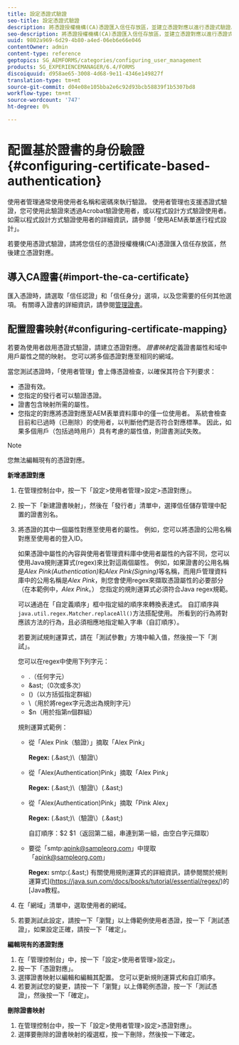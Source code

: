 ```yaml
---
title: 設定憑證式驗證
seo-title: 設定憑證式驗證
description: 將憑證授權機構(CA)憑證匯入信任存放區，並建立憑證對應以進行憑證式驗證。
seo-description: 將憑證授權機構(CA)憑證匯入信任存放區，並建立憑證對應以進行憑證式驗證。
uuid: 9802a969-6d29-4b80-a4ed-06eb6e66e046
contentOwner: admin
content-type: reference
geptopics: SG_AEMFORMS/categories/configuring_user_management
products: SG_EXPERIENCEMANAGER/6.4/FORMS
discoiquuid: d958ae65-3008-4d68-9e11-4346e149827f
translation-type: tm+mt
source-git-commit: d04e08e105bba2e6c92d93bcb58839f1b5307bd8
workflow-type: tm+mt
source-wordcount: '747'
ht-degree: 0%

---
```



# 配置基於證書的身份驗證{#configuring-certificate-based-authentication}

使用者管理通常使用使用者名稱和密碼來執行驗證。 使用者管理也支援憑證式驗證，您可使用此驗證來透過Acrobat驗證使用者，或以程式設計方式驗證使用者。 如需以程式設計方式驗證使用者的詳細資訊，請參閱「使用AEM表單進行程式設計」。[](https://www.adobe.com/go/learn_aemforms_programming_63)

若要使用憑證式驗證，請將您信任的憑證授權機構(CA)憑證匯入信任存放區，然後建立憑證對應。

## 導入CA證書{#import-the-ca-certificate}

匯入憑證時，請選取「信任認證」和「信任身分」選項，以及您需要的任何其他選項。 有關導入證書的詳細資訊，請參閱[管理證書](/help/forms/using/admin-help/certificates.md#managing-certificates)。

## 配置證書映射{#configuring-certificate-mapping}

若要為使用者啟用憑證式驗證，請建立憑證對應。 *證書映射*&#x200B;定義證書屬性和域中用戶屬性之間的映射。 您可以將多個憑證對應至相同的網域。

當您測試憑證時，「使用者管理」會上傳憑證檢查，以確保其符合下列要求：

* 憑證有效。
* 您指定的發行者可以驗證憑證。
* 證書包含映射所需的屬性。
* 您指定的對應將憑證對應至AEM表單資料庫中的僅一位使用者。 系統會檢查目前和已過時（已刪除）的使用者，以判斷他們是否符合對應標準。 因此，如果多個用戶（包括過時用戶）具有考慮的屬性值，則證書測試失敗。

>[!NOTE]
>
>您無法編輯現有的憑證對應。

**新增憑證對應**

1. 在管理控制台中，按一下「設定>使用者管理>設定>憑證對應」。
1. 按一下「新建證書映射」，然後在「發行者」清單中，選擇信任儲存管理中配置的證書別名。
1. 將憑證的其中一個屬性對應至使用者的屬性。 例如，您可以將憑證的公用名稱對應至使用者的登入ID。

   如果憑證中屬性的內容與使用者管理資料庫中使用者屬性的內容不同，您可以使用Java規則運算式(regex)來比對這兩個屬性。 例如，如果證書的公用名稱是&#x200B;*Alex Pink(Authentication)*&#x200B;和&#x200B;*Alex Pink(Signing)*&#x200B;等名稱，而用戶管理資料庫中的公用名稱是&#x200B;*Alex Pink*，則您會使用regex來擷取憑證屬性的必要部分（在本範例中，*Alex Pink*。） 您指定的規則運算式必須符合Java regex規範。

   可以通過在「自定義順序」框中指定組的順序來轉換表達式。 自訂順序與`java.util.regex.Matcher.replaceAll()`方法搭配使用。 所看到的行為將對應該方法的行為，且必須相應地指定輸入字串（自訂順序）。

   若要測試規則運算式，請在「測試參數」方塊中輸入值，然後按一下「測試」。

   您可以在regex中使用下列字元：

   * .（任何字元）
   * &amp;ast;（0次或多次）
   * ()（以方括弧指定群組）
   * \（用於將regex字元逸出為規則字元）
   * $n（用於指第n個群組）

   規則運算式範例：

   * 從「Alex Pink（驗證）」摘取「Alex Pink」

      **Regex:** (.&amp;ast;)\（驗證\）

   * 從「Alex(Authentication)Pink」摘取「Alex Pink」

      **Regex:** (.&amp;ast;)\（驗證\）(.&amp;ast;)

   * 從「Alex(Authentication)Pink」摘取「Pink Alex」

      **Regex:** (.&amp;ast;)\（驗證\）(.&amp;ast;)

      自訂順序：$2 $1（返回第二組，串連到第一組，由空白字元擷取）

   * 要從「smtp:apink@sampleorg.com」中提取「apink@sampleorg.com」

      **Regex:** smtp:(.&amp;ast;)
   有關使用規則運算式的詳細資訊，請參閱關於規則運算式](https://java.sun.com/docs/books/tutorial/essential/regex/)的[Java教程。

1. 在「網域」清單中，選取使用者的網域。
1. 若要測試此設定，請按一下「瀏覽」以上傳範例使用者憑證，按一下「測試憑證」，如果設定正確，請按一下「確定」。

**編輯現有的憑證對應**

1. 在「管理控制台」中，按一下「設定>使用者管理>設定」。
1. 按一下「憑證對應」。
1. 選擇證書映射以編輯和編輯其配置。 您可以更新規則運算式和自訂順序。
1. 若要測試您的變更，請按一下「瀏覽」以上傳範例憑證，按一下「測試憑證」，然後按一下「確定」。

**刪除證書映射**

1. 在管理控制台中，按一下「設定>使用者管理>設定>憑證對應」。
1. 選擇要刪除的證書映射的複選框，按一下刪除，然後按一下確定。

